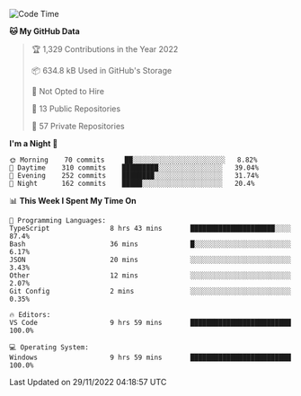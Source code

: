 <!--START_SECTION:waka-->
![Code Time](http://img.shields.io/badge/Code%20Time-3%2C320%20hrs%2033%20mins-blue)

**🐱 My GitHub Data** 

> 🏆 1,329 Contributions in the Year 2022
 > 
> 📦 634.8 kB Used in GitHub's Storage 
 > 
> 🚫 Not Opted to Hire
 > 
> 📜 13 Public Repositories 
 > 
> 🔑 57 Private Repositories  
 > 
**I'm a Night 🦉** 

```text
🌞 Morning    70 commits     ██░░░░░░░░░░░░░░░░░░░░░░░   8.82% 
🌆 Daytime    310 commits    █████████░░░░░░░░░░░░░░░░   39.04% 
🌃 Evening    252 commits    ████████░░░░░░░░░░░░░░░░░   31.74% 
🌙 Night      162 commits    █████░░░░░░░░░░░░░░░░░░░░   20.4%

```


📊 **This Week I Spent My Time On** 

```text
💬 Programming Languages: 
TypeScript               8 hrs 43 mins       █████████████████████░░░░   87.4% 
Bash                     36 mins             █░░░░░░░░░░░░░░░░░░░░░░░░   6.17% 
JSON                     20 mins             ░░░░░░░░░░░░░░░░░░░░░░░░░   3.43% 
Other                    12 mins             ░░░░░░░░░░░░░░░░░░░░░░░░░   2.07% 
Git Config               2 mins              ░░░░░░░░░░░░░░░░░░░░░░░░░   0.35%

🔥 Editors: 
VS Code                  9 hrs 59 mins       █████████████████████████   100.0%

💻 Operating System: 
Windows                  9 hrs 59 mins       █████████████████████████   100.0%

```


 Last Updated on 29/11/2022 04:18:57 UTC
<!--END_SECTION:waka-->

